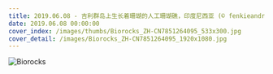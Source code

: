 ```yaml
---
title: 2019.06.08 - 吉利群岛上生长着珊瑚的人工珊瑚礁，印度尼西亚 (© fenkieandreas/Getty Images Plus)
date: 2019.06.08 00:00:00
cover_index: /images/thumbs/Biorocks_ZH-CN7851264095_533x300.jpg
cover_detail: /images/Biorocks_ZH-CN7851264095_1920x1080.jpg
---
```


![Biorocks](/images/Biorocks_ZH-CN7851264095_1920x1080.jpg)
